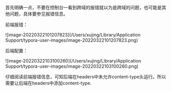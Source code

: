 首先明确一点，不要在控制台一看到跨域的报错就以为是跨域的问题，也可能是其他问题，具体要参见报错信息。

前端报错：

![image-20220322101207823](/Users/xujing/Library/Application Support/typora-user-images/image-20220322101207823.png)

后端配置：

![image-20220322103100260](/Users/xujing/Library/Application Support/typora-user-images/image-20220322103100260.png)

仔细阅读前端报错信息，可知后端在headers中未允许content-type头运行。所以需要让后端在headers中添加content-type.